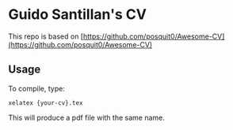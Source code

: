 # Guido Santillan's CV

This repo is based on [https://github.com/posquit0/Awesome-CV](https://github.com/posquit0/Awesome-CV)

## Usage

To compile, type:

`xelatex {your-cv}.tex`

This will produce a pdf file with the same name.